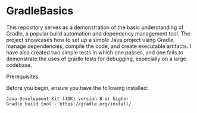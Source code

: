# GradleBasics
This repository serves as a demonstration of the basic understanding of Gradle, a popular build automation and dependency management tool. The project showcases how to set up a simple Java project using Gradle, manage dependencies, compile the code, and create executable artifacts. I have also created two simple tests in which one passes, and one fails to demonstrate the uses of gradle tests for debugging, especially on a large codebase.

Prerequisites

Before you begin, ensure you have the following installed:

    Java Development Kit (JDK) version 8 or higher
    Gradle build tool - https://gradle.org/install/
